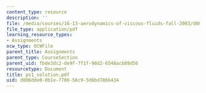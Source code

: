 ```yaml
---
content_type: resource
description: ''
file: /media/courses/16-13-aerodynamics-of-viscous-fluids-fall-2003/d006dde00b1e778656c95d6bd786b434_ps1_solution.pdf
file_type: application/pdf
learning_resource_types:
- Assignments
ocw_type: OCWFile
parent_title: Assignments
parent_type: CourseSection
parent_uid: fbde3dc2-de9f-7f1f-98d2-6548acb89d56
resourcetype: Document
title: ps1_solution.pdf
uid: d006dde0-0b1e-7786-56c9-5d6bd786b434
---
```


